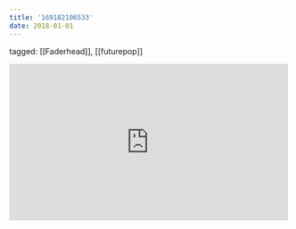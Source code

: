 ```yaml
---
title: '169182106533'
date: 2018-01-01
---
```

tagged: [[Faderhead]], [[futurepop]]
<iframe allow="accelerometer; autoplay; clipboard-write; encrypted-media; gyroscope; picture-in-picture" allowfullscreen="" frameborder="0" height="281" id="youtube_iframe" src="https://www.youtube.com/embed/6gLRnkizNB8?feature=oembed&amp;enablejsapi=1&amp;origin=https://safe.txmblr.com&amp;wmode=opaque" width="500"></iframe>
